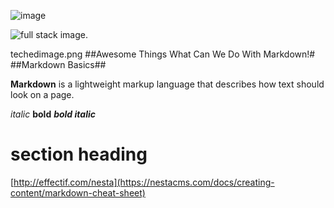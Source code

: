 ![image]([https://github.com/edgarsvalkovskis/teched/assets/141886238/b3c59bc0-0fff-4249-bd30-7ee5da5714ed](https://www.pngkey.com/png/detail/38-384914_enterprise-software-development-company-full-stack-developer-png.png))


![full stack image](/path/to/techedimage.png "Just an Image").


techedimage.png
##Awesome Things What Can We Do With Markdown!#
##Markdown Basics##

**Markdown** is a lightweight markup language that describes how text should look on a page.


*italic*
**bold**
***bold italic***

# section heading

[http://effectif.com/nesta](https://nestacms.com/docs/creating-content/markdown-cheat-sheet)
